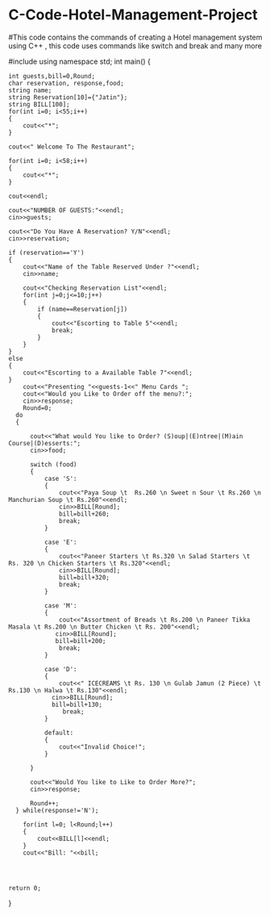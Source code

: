 # C-Code-Hotel-Management-Project
#This code contains the commands of creating a Hotel management system using C++ , this code uses commands like switch and break and many more 



#include <iostream>
using namespace std;
int main()
{
   
    int guests,bill=0,Round;
    char reservation, response,food;
    string name;
    string Reservation[10]={"Jatin"};
    string BILL[100];
    for(int i=0; i<55;i++)
    {
        cout<<"*";
    }
   
    cout<<" Welcome To The Restaurant";
   
    for(int i=0; i<58;i++)
    {
        cout<<"*";
    }
   
    cout<<endl;
   
    cout<<"NUMBER OF GUESTS:"<<endl;
    cin>>guests;
   
    cout<<"Do You Have A Reservation? Y/N"<<endl;
    cin>>reservation;
   
    if (reservation=='Y')
    {
        cout<<"Name of the Table Reserved Under ?"<<endl;
        cin>>name;
       
        cout<<"Checking Reservation List"<<endl;
        for(int j=0;j<=10;j++)
        {
            if (name==Reservation[j])
            {
                cout<<"Escorting to Table 5"<<endl;
                break;
            }
        }
    }
    else
    {
        cout<<"Escorting to a Available Table 7"<<endl;
    }
        cout<<"Presenting "<<guests-1<<" Menu Cards ";
        cout<<"Would you Like to Order off the menu?:";
        cin>>response;
        Round=0;
      do
      {
         
          cout<<"What would You like to Order? (S)oup|(E)ntree|(M)ain Course|(D)esserts:";
          cin>>food;
         
          switch (food)
          {
              case 'S':
              {
                  cout<<"Paya Soup \t  Rs.260 \n Sweet n Sour \t Rs.260 \n Manchurian Soup \t Rs.260"<<endl;
                  cin>>BILL[Round];
                  bill=bill+260;
                  break;
              }
             
              case 'E':
              {
                  cout<<"Paneer Starters \t Rs.320 \n Salad Starters \t Rs. 320 \n Chicken Starters \t Rs.320"<<endl;
                  cin>>BILL[Round];
                  bill=bill+320;
                  break;
              }
             
              case 'M':
              {
                  cout<<"Assortment of Breads \t Rs.200 \n Paneer Tikka Masala \t Rs.200 \n Butter Chicken \t Rs. 200"<<endl;
                 cin>>BILL[Round];
                 bill=bill+200;
                  break;
              }
             
              case 'D':
              {
                  cout<<" ICECREAMS \t Rs. 130 \n Gulab Jamun (2 Piece) \t Rs.130 \n Halwa \t Rs.130"<<endl;
                cin>>BILL[Round];
                bill=bill+130;
                   break;
              }
             
              default:
              {
                  cout<<"Invalid Choice!";
              }
             
          }
         
          cout<<"Would You like to Like to Order More?";
          cin>>response;
         
          Round++;
      } while(response!='N');
       
        for(int l=0; l<Round;l++)
        {
            cout<<BILL[l]<<endl;
        }
        cout<<"Bill: "<<bill;
       
       
   

    return 0;
}

